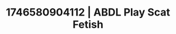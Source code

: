 ---
categories:
- Curvy goddess
- Roleplay seduction
- Erotic audiobooks
- Elegant fetish
- AI-generated
- E-girl erotica
- ASMR
- Cosplay
image: /assets/images/1746580904112.jpg
layout: post
seo:
  description: Featured content with artistic ABDL Play, Scat Fetish. HD images available.
  keywords: ABDL Play, Scat Fetish
  og_image: /assets/images/1746580904112.jpg
  schema_type: VisualArtwork
tags:
- ABDL Play
- Scat Fetish
- '#1746580904112'
title: 1746580904112 | ABDL Play Scat Fetish
---
